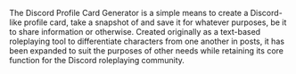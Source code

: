 The Discord Profile Card Generator is a simple means to create a Discord-like profile card, take a snapshot of and save it for whatever purposes, be it to share information or otherwise. Created originally as a text-based roleplaying tool to differentiate characters from one another in posts, it has been expanded to suit the purposes of other needs while retaining its core function for the Discord roleplaying community.

